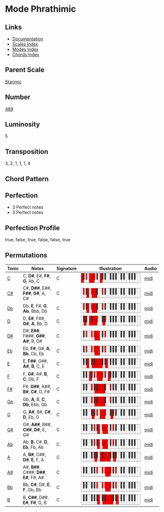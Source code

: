 # Mode Phrathimic

## Links

- [Documentation](README.md)
- [Scales Index](Scales.md)
- [Modes Index](Modes.md)
- [Chords Index](Chords.md)

## Parent Scale

[Starimic](ScaleStarimic.md)

## Number

[489](https://ianring.com/musictheory/scales/489)

## Luminosity

5

## Transposition

3, 2, 1, 1, 1, 4

## Chord Pattern



## Perfection

- 3 Perfect notes
- 3 Perfect notes

## Perfection Profile

true, false, true, false, false, true

## Permutations

| Tonic | Notes | Signature | Illustration | Audio |
|-------|-------|-----------|--------------|-------|
| [C](ModeCNaturalPhrathimic.md) | C, **D#**, E#, **F#**, **G**, Ab, C | C | ![CNaturalPhrathimic](ModeCNaturalPhrathimic.png) | [midi](https://github.com/edipermadi/music/blob/main/docs/ModeCNaturalPhrathimic.mid?raw=true) |
| [C#](ModeCSharpPhrathimic.md) | C#, **D##**, E##, **F##**, **G#**, A, C# | C | ![CSharpPhrathimic](ModeCSharpPhrathimic.png) | [midi](https://github.com/edipermadi/music/blob/main/docs/ModeCSharpPhrathimic.mid?raw=true) |
| [Db](ModeDFlatPhrathimic.md) | Db, **E**, F#, **G**, **Ab**, Bbb, Db | C | ![DFlatPhrathimic](ModeDFlatPhrathimic.png) | [midi](https://github.com/edipermadi/music/blob/main/docs/ModeDFlatPhrathimic.mid?raw=true) |
| [D](ModeDNaturalPhrathimic.md) | D, **E#**, F##, **G#**, **A**, Bb, D | C | ![DNaturalPhrathimic](ModeDNaturalPhrathimic.png) | [midi](https://github.com/edipermadi/music/blob/main/docs/ModeDNaturalPhrathimic.mid?raw=true) |
| [D#](ModeDSharpPhrathimic.md) | D#, **E##**, F###, **G##**, **A#**, B, D# | C | ![DSharpPhrathimic](ModeDSharpPhrathimic.png) | [midi](https://github.com/edipermadi/music/blob/main/docs/ModeDSharpPhrathimic.mid?raw=true) |
| [Eb](ModeEFlatPhrathimic.md) | Eb, **F#**, G#, **A**, **Bb**, Cb, Eb | C | ![EFlatPhrathimic](ModeEFlatPhrathimic.png) | [midi](https://github.com/edipermadi/music/blob/main/docs/ModeEFlatPhrathimic.mid?raw=true) |
| [E](ModeENaturalPhrathimic.md) | E, **F##**, G##, **A#**, **B**, C, E | C | ![ENaturalPhrathimic](ModeENaturalPhrathimic.png) | [midi](https://github.com/edipermadi/music/blob/main/docs/ModeENaturalPhrathimic.mid?raw=true) |
| [F](ModeFNaturalPhrathimic.md) | F, **G#**, A#, **B**, **C**, Db, F | C | ![FNaturalPhrathimic](ModeFNaturalPhrathimic.png) | [midi](https://github.com/edipermadi/music/blob/main/docs/ModeFNaturalPhrathimic.mid?raw=true) |
| [F#](ModeFSharpPhrathimic.md) | F#, **G##**, A##, **B#**, **C#**, D, F# | C | ![FSharpPhrathimic](ModeFSharpPhrathimic.png) | [midi](https://github.com/edipermadi/music/blob/main/docs/ModeFSharpPhrathimic.mid?raw=true) |
| [Gb](ModeGFlatPhrathimic.md) | Gb, **A**, B, **C**, **Db**, Ebb, Gb | C | ![GFlatPhrathimic](ModeGFlatPhrathimic.png) | [midi](https://github.com/edipermadi/music/blob/main/docs/ModeGFlatPhrathimic.mid?raw=true) |
| [G](ModeGNaturalPhrathimic.md) | G, **A#**, B#, **C#**, **D**, Eb, G | C | ![GNaturalPhrathimic](ModeGNaturalPhrathimic.png) | [midi](https://github.com/edipermadi/music/blob/main/docs/ModeGNaturalPhrathimic.mid?raw=true) |
| [G#](ModeGSharpPhrathimic.md) | G#, **A##**, B##, **C##**, **D#**, E, G# | C | ![GSharpPhrathimic](ModeGSharpPhrathimic.png) | [midi](https://github.com/edipermadi/music/blob/main/docs/ModeGSharpPhrathimic.mid?raw=true) |
| [Ab](ModeAFlatPhrathimic.md) | Ab, **B**, C#, **D**, **Eb**, Fb, Ab | C | ![AFlatPhrathimic](ModeAFlatPhrathimic.png) | [midi](https://github.com/edipermadi/music/blob/main/docs/ModeAFlatPhrathimic.mid?raw=true) |
| [A](ModeANaturalPhrathimic.md) | A, **B#**, C##, **D#**, **E**, F, A | C | ![ANaturalPhrathimic](ModeANaturalPhrathimic.png) | [midi](https://github.com/edipermadi/music/blob/main/docs/ModeANaturalPhrathimic.mid?raw=true) |
| [A#](ModeASharpPhrathimic.md) | A#, **B##**, C###, **D##**, **E#**, F#, A# | C | ![ASharpPhrathimic](ModeASharpPhrathimic.png) | [midi](https://github.com/edipermadi/music/blob/main/docs/ModeASharpPhrathimic.mid?raw=true) |
| [Bb](ModeBFlatPhrathimic.md) | Bb, **C#**, D#, **E**, **F**, Gb, Bb | C | ![BFlatPhrathimic](ModeBFlatPhrathimic.png) | [midi](https://github.com/edipermadi/music/blob/main/docs/ModeBFlatPhrathimic.mid?raw=true) |
| [B](ModeBNaturalPhrathimic.md) | B, **C##**, D##, **E#**, **F#**, G, B | C | ![BNaturalPhrathimic](ModeBNaturalPhrathimic.png) | [midi](https://github.com/edipermadi/music/blob/main/docs/ModeBNaturalPhrathimic.mid?raw=true) |

